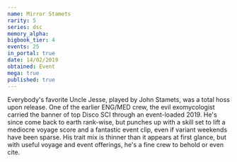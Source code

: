 ```yaml
---
name: Mirror Stamets
rarity: 5
series: dsc
memory_alpha:
bigbook_tier: 4
events: 25
in_portal: true
date: 14/02/2019
obtained: Event
mega: true
published: true
---
```


Everybody's favorite Uncle Jesse, played by John Stamets, was a total hoss upon release. One of the earlier ENG/MED crew, the evil exomycologist carried the banner of top Disco SCI through an event-loaded 2019. He's since come back to earth rank-wise, but punches up with a skill set to lift a mediocre voyage score and a fantastic event clip, even if variant weekends have been sparse. His trait mix is thinner than it appears at first glance, but with useful voyage and event offerings, he's a fine crew to behold or even cite.
